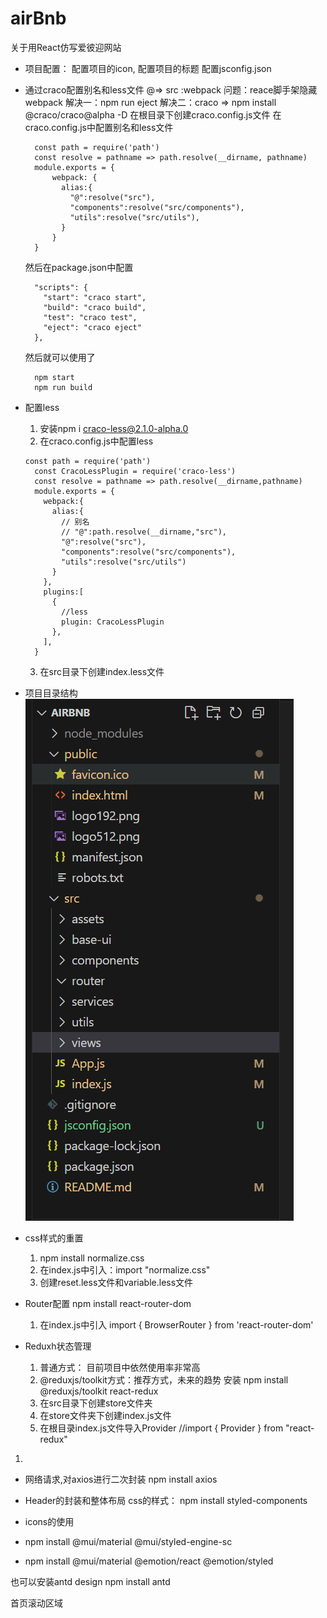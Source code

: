 # airBnb
关于用React仿写爱彼迎网站

* 项目配置：
  配置项目的icon,
  配置项目的标题
  配置jsconfig.json

* 通过craco配置别名和less文件
   @=> src :webpack
   问题：reace脚手架隐藏webpack
   解决一：npm run eject
   解决二：craco =>  npm install @craco/craco@alpha -D
           在根目录下创建craco.config.js文件
    在craco.config.js中配置别名和less文件
    ```
      const path = require('path')
      const resolve = pathname => path.resolve(__dirname, pathname)
      module.exports = {
          webpack: {
            alias:{
              "@":resolve("src"),
              "components":resolve("src/components"),
              "utils":resolve("src/utils"),
            }
          }
      }
    ```
    然后在package.json中配置
    ```
      "scripts": {
        "start": "craco start",
        "build": "craco build",
        "test": "craco test",
        "eject": "craco eject"
      },
    ```
    然后就可以使用了
    ```
      npm start
      npm run build
    ```

* 配置less
  1. 安装npm i craco-less@2.1.0-alpha.0
  2. 在craco.config.js中配置less
   ```
   const path = require('path')
     const CracoLessPlugin = require('craco-less')
     const resolve = pathname => path.resolve(__dirname,pathname)
     module.exports = {
       webpack:{
         alias:{
           // 别名
           // "@":path.resolve(__dirname,"src"),
           "@":resolve("src"),
           "components":resolve("src/components"),
           "utils":resolve("src/utils")
         }
       },
       plugins:[
         {
           //less
           plugin: CracoLessPlugin
         },
       ],
     }
   ```
  3. 在src目录下创建index.less文件

* 项目目录结构
  ![alt text](image.png)

* css样式的重置
   1. npm install normalize.css
   2. 在index.js中引入：import "normalize.css"
   3. 创建reset.less文件和variable.less文件
   
* Router配置
  npm install react-router-dom
  1. 在index.js中引入 import { BrowserRouter } from 'react-router-dom'


* Reduxh状态管理
  1. 普通方式： 目前项目中依然使用率非常高
  2. @reduxjs/toolkit方式：推荐方式，未来的趋势
   安装 npm install @reduxjs/toolkit react-redux
   1. 在src目录下创建store文件夹
   2. 在store文件夹下创建index.js文件
   3. 在根目录index.js文件导入Provider //import { Provider } from "react-redux"
1. 

*  网络请求,对axios进行二次封装
  npm install axios

  * Header的封装和整体布局
  css的样式：
  npm install styled-components


*  icons的使用
*  npm install @mui/material @mui/styled-engine-sc
*  npm install @mui/material @emotion/react @emotion/styled

也可以安装antd design
npm install antd

首页滚动区域